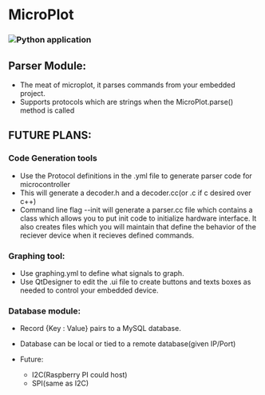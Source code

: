 # MicroPlot
### ![Python application](https://github.com/theDrsh/MicroPlot/workflows/Python%20application/badge.svg)
## Parser Module:
 - The meat of microplot, it parses commands from your embedded project.
 - Supports protocols which are strings when the MicroPlot.parse() method is called

## FUTURE PLANS:
### Code Generation tools
  - Use the Protocol definitions in the .yml file to generate parser code for microcontroller
  - This will generate a decoder.h and a decoder.cc(or .c if c desired over c++)
  - Command line flag --init will generate a parser.cc file which contains a class which allows you to put init code to initialize hardware interface. It also creates files which you will maintain that define the behavior of the reciever device when it recieves defined commands.

### Graphing tool:
 - Use graphing.yml to define what signals to graph.
 - Use QtDesigner to edit the .ui file to create buttons and texts boxes as needed to control your embedded device.

### Database module:
 - Record {Key : Value} pairs to a MySQL database.
 - Database can be local or tied to a remote database(given IP/Port)

 - Future:
    - I2C(Raspberry PI could host)
    - SPI(same as I2C)
